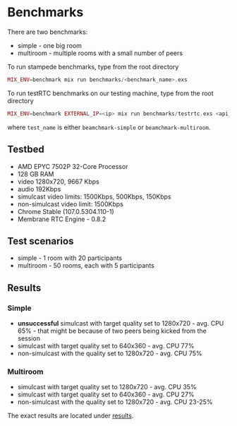 # Benchmarks

There are two benchmarks:

- simple - one big room
- multiroom - multiple rooms with a small number of peers

To run stampede benchmarks, type from the root directory

```elixir
MIX_ENV=benchmark mix run benchmarks/<benchmark_name>.exs
```

To run testRTC benchmarks on our testing machine, type from the root directory

```elixir
MIX_ENV=benchmark EXTERNAL_IP=<ip> mix run benchmarks/testrtc.exs <api_key> <test_name>
```

where `test_name` is either `beamchmark-simple` or `beamchmark-multiroom`.

## Testbed

- AMD EPYC 7502P 32-Core Processor
- 128 GB RAM
- video 1280x720, 9667 Kbps
- audio 192Kbps
- simulcast video limits: 1500Kbps, 500Kbps, 150Kbps
- non-simulcast video limit: 1500Kbps
- Chrome Stable (107.0.5304.110-1)
- Membrane RTC Engine - 0.8.2

## Test scenarios

- simple - 1 room with 20 participants
- multiroom - 50 rooms, each with 5 participants

## Results

### Simple

- **unsuccessful** simulcast with target quality set to 1280x720 - avg. CPU 65% -
  that might be because of two peers being kicked from the session
- simulcast with target quality set to 640x360 - avg. CPU 77%
- non-simulcast with the quality set to 1280x720 - avg. CPU 75%

### Multiroom

- simulcast with target quality set to 1280x720 - avg. CPU 35%
- simulcast with target quality set to 640x360 - avg. CPU 27%
- non-simulcast with the quality set to 1280x720 - avg. CPU 23-25%

The exact results are located under [results](results).
